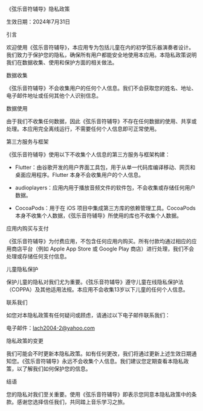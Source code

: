 《弦乐音符辅导》隐私政策

生效日期：2024年7月31日

引言

欢迎使用《弦乐音符辅导》，本应用专为包括儿童在内的初学弦乐器演奏者设计。我们致力于保护您的隐私，确保所有用户都能安全地使用本应用。本隐私政策说明我们在数据收集、使用和保护方面的相关做法。

数据收集

《弦乐音符辅导》不会收集用户的任何个人信息。我们不会获取您的姓名、地址、电子邮件地址或任何其他个人识别信息。

数据使用

由于我们不收集任何数据，因此《弦乐音符辅导》不存在任何数据的使用、共享或处理。本应用完全离线运行，不需要任何个人信息即可正常使用。

第三方服务与框架

《弦乐音符辅导》使用以下不收集个人信息的第三方服务与框架构建：

- Flutter：由谷歌开发的用户界面工具包，用于从单一代码库编译移动、网页和桌面应用程序。Flutter 本身不会收集用户的个人信息。

- audioplayers：应用内用于播放音频文件的软件包，不会收集或存储任何用户数据。

- CocoaPods：用于在 iOS 项目中集成第三方库的依赖管理工具。CocoaPods 本身不收集个人数据，《弦乐音符辅导》所使用的库也不收集个人数据。

应用内购买与支付

《弦乐音符辅导》为付费应用，不包含任何应用内购买。所有付款均通过相应的应用商店平台（例如 Apple App Store 或 Google Play 商店）进行处理，我们不会处理或存储任何支付信息。

儿童隐私保护

保护儿童的隐私对我们尤为重要。《弦乐音符辅导》遵守儿童在线隐私保护法（COPPA）及其他适用法规。本应用不会收集13岁以下儿童的任何个人信息。

联系我们

如您对本隐私政策有任何疑问或顾虑，请通过以下电子邮件联系我们：

电子邮件：lach2004-2@yahoo.com

隐私政策的变更

我们可能会不时更新本隐私政策。如有任何更改，我们将通过更新上述生效日期通知您。《弦乐音符辅导》永远不会收集个人信息。我们建议您定期查看本隐私政策，以了解我们如何保护您的信息。

结语

您的隐私对我们至关重要。使用《弦乐音符辅导》即表示您同意本隐私政策中的条款。感谢您选择信任我们，共同踏上音乐学习之旅。


